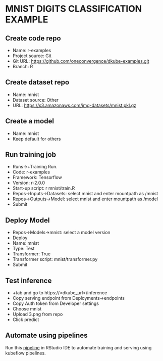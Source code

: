 # MNIST DIGITS CLASSIFICATION EXAMPLE 

## Create code repo
- Name: r-examples
- Project source: Git
- Git URL: https://github.com/oneconvergence/dkube-examples.git
- Branch: R

## Create dataset repo
- Name: mnist
- Dataset source: Other
- URL: https://s3.amazonaws.com/img-datasets/mnist.pkl.gz


## Create a model
- Name: mnist
- Keep default for others


## Run training job
 - Runs->+Training Run.
 - Code: r-examples
 - Framework: Tensorflow
 - Version: r-2.0.0
 - Start-up script: r mnist/train.R
 - Repos->Inputs->Datasets: select mnist and enter mountpath as /mnist
 - Repos->Outputs->Model: select mnist and enter mountpath as /model
 - Submit

## Deploy Model
- Repos->Models->mnist: select a model version
- Deploy
- Name: mnist
- Type: Test
- Transformer: True
- Transformer script: mnist/transformer.py
- Submit

## Test inference
- +tab and go to https://<dkube_url>/inference
- Copy serving endpoint from Deployments->endpoints
- Copy Auth token from Developer settings
- Choose mnist
- Upload 3.png from repo
- Click predict

## Automate using pipelines
Run this [pipeline](https://github.com/oneconvergence/dkube-examples/blob/R/mnist/pipeline.R) in RStudio IDE to automate training and serving using kubeflow pipelines.


